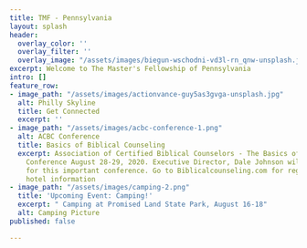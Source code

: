 ```yaml
---
title: TMF - Pennsylvania
layout: splash
header:
  overlay_color: ''
  overlay_filter: ''
  overlay_image: "/assets/images/biegun-wschodni-vd3l-rn_qnw-unsplash.jpg"
excerpt: Welcome to The Master's Fellowship of Pennsylvania
intro: []
feature_row:
- image_path: "/assets/images/actionvance-guy5as3gvga-unsplash.jpg"
  alt: Philly Skyline
  title: Get Connected
  excerpt: ''
- image_path: "/assets/images/acbc-conference-1.png"
  alt: ACBC Conference
  title: Basics of Biblical Counseling
  excerpt: Association of Certified Biblical Counselors - The Basics of Biblical Counseling
    Conference August 28-29, 2020. Executive Director, Dale Johnson will be our speaker
    for this important conference. Go to Biblicalcounseling.com for registration and
    hotel information
- image_path: "/assets/images/camping-2.png"
  title: 'Upcoming Event: Camping!'
  excerpt: " Camping at Promised Land State Park, August 16-18"
  alt: Camping Picture
published: false

---
```

